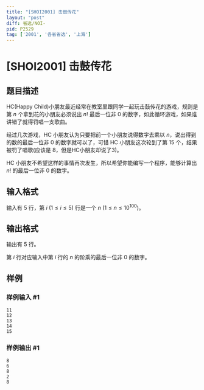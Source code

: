 ```yaml
---
title: "[SHOI2001] 击鼓传花"
layout: "post"
diff: 省选/NOI-
pid: P2529
tag: ['2001', '各省省选', '上海']
---
```

# [SHOI2001] 击鼓传花
## 题目描述

HC(Happy Child)小朋友最近经常在教室里跟同学一起玩击鼓传花的游戏，规则是第 $n$ 个拿到花的小朋友必须说出 $n!$ 最后一位非 0 的数字，如此循环游戏，如果谁讲错了就得罚唱一支歌曲。

经过几次游戏，HC 小朋友认为只要把前一个小朋友说得数字去乘以 $n$，说出得到的数的最后一位非 $0$ 的数字就可以了，可惜 HC 小朋友这次轮到了第 $15$ 个，结果被罚了唱歌(应该是 $8$，但是HC小朋友却说了$3$)。

HC 小朋友不希望这样的事情再次发生，所以希望你能编写一个程序，能够计算出 $n!$ 的最后一位非 $0$ 的数字。

## 输入格式

输入有 $5$ 行，第 $i$ ($1\le i\le 5$) 行是一个 $n$ ($1\le n\le10^{100}$)。

## 输出格式

输出有 $5$ 行。

第 $i$ 行对应输入中第 $i$ 行的 $n$ 的阶乘的最后一位非 $0$ 的数字。

## 样例

### 样例输入 #1
```
11
12
13
14
15

```
### 样例输出 #1
```
8
6
8
2
8

```
